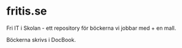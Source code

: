 fritis.se
=========

Fri IT i Skolan - ett repository för böckerna vi jobbar med + en mall.

Böckerna skrivs i DocBook.

